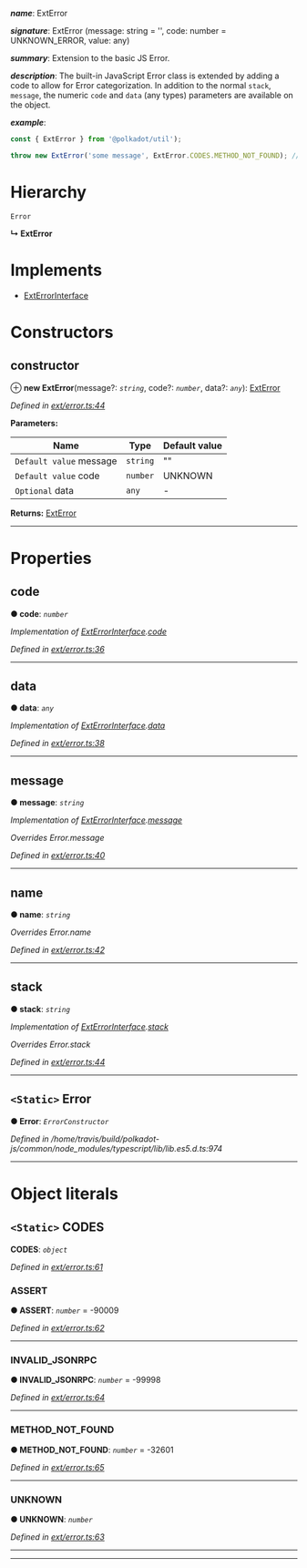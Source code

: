 

*__name__*: ExtError

*__signature__*: ExtError (message: string = '', code: number = UNKNOWN\_ERROR, value: any)

*__summary__*: Extension to the basic JS Error.

*__description__*: The built-in JavaScript Error class is extended by adding a code to allow for Error categorization. In addition to the normal `stack`, `message`, the numeric `code` and `data` (any types) parameters are available on the object.

*__example__*:   

```javascript
const { ExtError } from '@polkadot/util');

throw new ExtError('some message', ExtError.CODES.METHOD_NOT_FOUND); // => error.code = -32601
```

# Hierarchy

 `Error`

**↳ ExtError**

# Implements

* [ExtErrorInterface](../interfaces/_types_.exterrorinterface.md)

# Constructors

<a id="constructor"></a>

##  constructor

⊕ **new ExtError**(message?: *`string`*, code?: *`number`*, data?: *`any`*): [ExtError](_ext_error_.exterror.md)

*Defined in [ext/error.ts:44](https://github.com/polkadot-js/common/blob/caec22d/packages/util/src/ext/error.ts#L44)*

**Parameters:**

| Name | Type | Default value |
| ------ | ------ | ------ |
| `Default value` message | `string` | &quot;&quot; |
| `Default value` code | `number` |  UNKNOWN |
| `Optional` data | `any` | - |

**Returns:** [ExtError](_ext_error_.exterror.md)

___

# Properties

<a id="code"></a>

##  code

**● code**: *`number`*

*Implementation of [ExtErrorInterface](../interfaces/_types_.exterrorinterface.md).[code](../interfaces/_types_.exterrorinterface.md#code)*

*Defined in [ext/error.ts:36](https://github.com/polkadot-js/common/blob/caec22d/packages/util/src/ext/error.ts#L36)*

___
<a id="data"></a>

##  data

**● data**: *`any`*

*Implementation of [ExtErrorInterface](../interfaces/_types_.exterrorinterface.md).[data](../interfaces/_types_.exterrorinterface.md#data)*

*Defined in [ext/error.ts:38](https://github.com/polkadot-js/common/blob/caec22d/packages/util/src/ext/error.ts#L38)*

___
<a id="message"></a>

##  message

**● message**: *`string`*

*Implementation of [ExtErrorInterface](../interfaces/_types_.exterrorinterface.md).[message](../interfaces/_types_.exterrorinterface.md#message)*

*Overrides Error.message*

*Defined in [ext/error.ts:40](https://github.com/polkadot-js/common/blob/caec22d/packages/util/src/ext/error.ts#L40)*

___
<a id="name"></a>

##  name

**● name**: *`string`*

*Overrides Error.name*

*Defined in [ext/error.ts:42](https://github.com/polkadot-js/common/blob/caec22d/packages/util/src/ext/error.ts#L42)*

___
<a id="stack"></a>

##  stack

**● stack**: *`string`*

*Implementation of [ExtErrorInterface](../interfaces/_types_.exterrorinterface.md).[stack](../interfaces/_types_.exterrorinterface.md#stack)*

*Overrides Error.stack*

*Defined in [ext/error.ts:44](https://github.com/polkadot-js/common/blob/caec22d/packages/util/src/ext/error.ts#L44)*

___
<a id="error"></a>

## `<Static>` Error

**● Error**: *`ErrorConstructor`*

*Defined in /home/travis/build/polkadot-js/common/node_modules/typescript/lib/lib.es5.d.ts:974*

___

# Object literals

<a id="codes"></a>

## `<Static>` CODES

**CODES**: *`object`*

*Defined in [ext/error.ts:61](https://github.com/polkadot-js/common/blob/caec22d/packages/util/src/ext/error.ts#L61)*

<a id="codes.assert"></a>

###  ASSERT

**● ASSERT**: *`number`* =  -90009

*Defined in [ext/error.ts:62](https://github.com/polkadot-js/common/blob/caec22d/packages/util/src/ext/error.ts#L62)*

___
<a id="codes.invalid_jsonrpc"></a>

###  INVALID_JSONRPC

**● INVALID_JSONRPC**: *`number`* =  -99998

*Defined in [ext/error.ts:64](https://github.com/polkadot-js/common/blob/caec22d/packages/util/src/ext/error.ts#L64)*

___
<a id="codes.method_not_found"></a>

###  METHOD_NOT_FOUND

**● METHOD_NOT_FOUND**: *`number`* =  -32601

*Defined in [ext/error.ts:65](https://github.com/polkadot-js/common/blob/caec22d/packages/util/src/ext/error.ts#L65)*

___
<a id="codes.unknown"></a>

###  UNKNOWN

**● UNKNOWN**: *`number`*

*Defined in [ext/error.ts:63](https://github.com/polkadot-js/common/blob/caec22d/packages/util/src/ext/error.ts#L63)*

___

___


